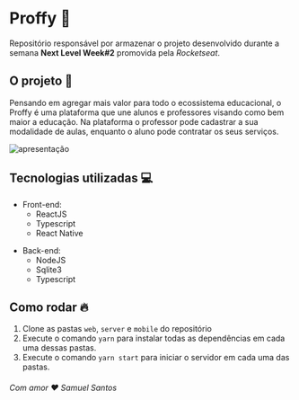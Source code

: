# Proffy :rocket:

Repositório responsável por armazenar o projeto desenvolvido durante a semana **Next Level Week#2** promovida pela _Rocketseat_.

## O projeto :book:

Pensando em agregar mais valor para todo o ecossistema educacional, o Proffy é uma plataforma que une alunos e professores visando como bem maior a educação. Na plataforma o professor pode cadastrar a sua modalidade de aulas, enquanto o aluno pode contratar os seus serviços.

![apresentação](Proffyv1.gif)

## Tecnologias utilizadas :computer:

- Front-end:
  - ReactJS
  - Typescript
  - React Native

* Back-end:
  - NodeJS
  - Sqlite3
  - Typescript

## Como rodar :fire:

1. Clone as pastas `web`, `server` e `mobile` do repositório
1. Execute o comando `yarn` para instalar todas as dependências em cada uma dessas pastas.
1. Execute o comando `yarn start` para iniciar o servidor em cada uma das pastas.

###### Com amor :heart: Samuel Santos
